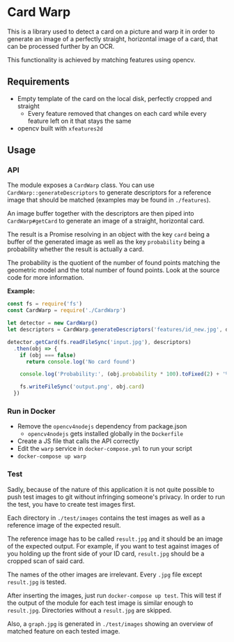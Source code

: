 # Card Warp

This is a library used to detect a card on a picture and warp it in order to generate an image of a perfectly straight, horizontal image of a card, that can be processed further by an OCR.

This functionality is achieved by matching features using opencv.

## Requirements

- Empty template of the card on the local disk, perfectly cropped and straight
    - Every feature removed that changes on each card while every feature left on it that stays the same
- opencv built with `xfeatures2d`

## Usage

### API

The module exposes a `CardWarp` class. You can use `CardWarp::generateDescriptors` to generate descriptors for a reference image that should be matched (examples may be found in `./features`).

An image buffer together with the descriptors are then piped into `CardWarp#getCard` to generate an image of a straight, horizontal card.

The result is a Promise resolving in an object with the key `card` being a buffer of the generated image as well as the key `probability` being a probability whether the result is actually a card.

The probability is the quotient of the number of found points matching the geometric model and the total number of found points. Look at the source code for more information.

**Example:**

```javascript
const fs = require('fs')
const CardWarp = require('./CardWarp')

let detector = new CardWarp()
let descriptors = CardWarp.generateDescriptors('features/id_new.jpg', detector.getDetector())

detector.getCard(fs.readFileSync('input.jpg'), descriptors)
  .then(obj => {
    if (obj === false)
      return console.log('No card found')

    console.log('Probability:', (obj.probability * 100).toFixed(2) + '%')

    fs.writeFileSync('output.png', obj.card)
  })
```

### Run in Docker

- Remove the `opencv4nodejs` dependency from package.json
    - `opencv4nodejs` gets installed globally in the `Dockerfile`
- Create a JS file that calls the API correctly
- Edit the `warp` service in `docker-compose.yml` to run your script
- `docker-compose up warp`

### Test

Sadly, because of the nature of this application it is not quite possible to push test images to git without infringing someone's privacy.
In order to run the test, you have to create test images first.

Each directory in `./test/images` contains the test images as well as a reference image of the expected result.

The reference image has to be called `result.jpg` and it should be an image of the expected output.
For example, if you want to test against images of you holding up the front side of your ID card, `result.jpg` should be a cropped scan of said card.

The names of the other images are irrelevant. Every `.jpg` file except `result.jpg` is tested.

After inserting the images, just run `docker-compose up test`.
This will test if the output of the module for each test image is similar enough to `result.jpg`.
Directories without a `result.jpg` are skipped.

Also, a `graph.jpg` is generated in `./test/images` showing an overview of matched feature on each tested image.
